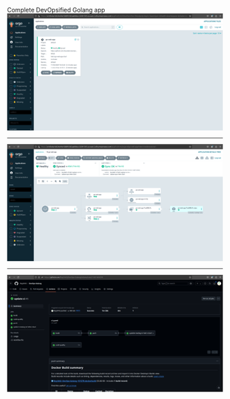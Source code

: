 
Complete DevOpsified Golang app
<br />
<img src="devops_argo.png" />
<hr />
<img src="devops_argo2.png" />
<hr />
<img src="ci.png" />



